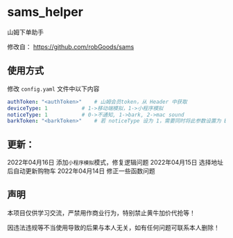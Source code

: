 # sams_helper

山姆下单助手

修改自： https://github.com/robGoods/sams

## 使用方式

修改 `config.yaml` 文件中以下内容

```yaml
authToken: "<authToken>"	# 山姆会员token，从 Header 中获取
deviceType: 1			# 1->移动端模拟，1->小程序模拟
noticeType: 1			# 0->不通知, 1->bark, 2->mac sound
barkToken: "<barkToken>"	# 若 noticeType 设为 1，需要同时将此参数设置为 Bark 通知 token
```


## 更新：

2022年04月16日 添加`小程序模拟`模式，修复逻辑问题
2022年04月15日 选择地址后自动更新购物车
2022年04月14日 修正一些函数问题

## 声明

本项目仅供学习交流，严禁用作商业行为，特别禁止黄牛加价代抢等！

因违法违规等不当使用导致的后果与本人无关，如有任何问题可联系本人删除！
